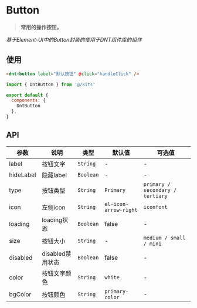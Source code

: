 # Button
> **常用的操作按钮。**

*基于Element-UI中的Button封装的使用于DNT组件库的组件*

## 使用

```html
<dnt-button label="默认按钮" @click="handleClick" />
```
```js
import { DntButton } from '@/kits'

export default {
  components: {
    DntButton
  },
}
```

## API
| 参数 | 说明 | 类型  | 默认值 | 可选值 |
| ------------ | ------------ | ------------ |------------ |------------ |
| label | 按钮文字 | `String` | - | - |
| hideLabel | 隐藏label | `Boolean` | - | - |
| type | 按钮类型 | `String` | `Primary` | `primary / secondary / tertiary` |
| icon | 左侧icon | `String` | `el-icon-arrow-right` | `iconfont` |
| loading | loading状态 | `Boolean` | false | - |
| size | 按钮大小 | `String` | - | `medium / small / mini` |
| disabled | disabled禁用状态 | `Boolean` | false | - |
| color | 按钮文字颜色 | `String` | `white` | - |
| bgColor | 按钮颜色 | `String` | `primary-color` | - |


